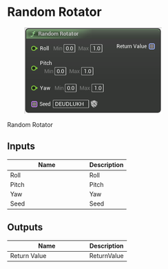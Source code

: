 # Random Rotator

<div align="left" data-full-width="false"><figure><img src="../../../api/Random/Random_Rotator.png" alt=""><figcaption></figcaption></figure></div>

Random Rotator

## Inputs

<table><thead><tr><th width="170">Name</th><th>Description</th></tr></thead><tbody><tr><td>Roll</td><td>Roll</td></tr><tr><td>Pitch</td><td>Pitch</td></tr><tr><td>Yaw</td><td>Yaw</td></tr><tr><td>Seed</td><td>Seed</td></tr></tbody></table>

## Outputs

<table><thead><tr><th width="170">Name</th><th>Description</th></tr></thead><tbody><tr><td>Return Value</td><td>ReturnValue</td></tr></tbody></table>

